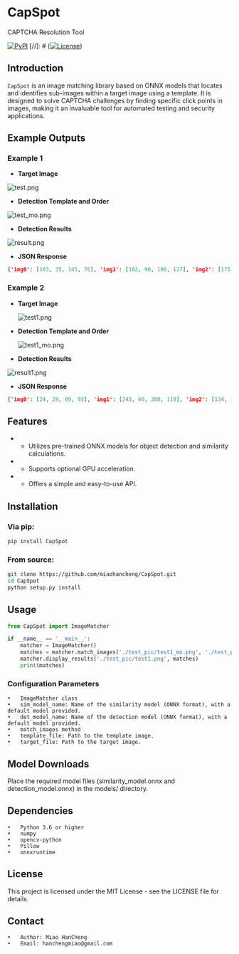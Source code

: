 # CapSpot
CAPTCHA Resolution Tool

[![PyPI](https://img.shields.io/pypi/v/CapSpot.svg)](https://pypi.org/project/CapSpot/)
[//]: # ([![License](https://img.shields.io/github/license/miaohancheng/CapSpot)](https://github.com/miaohancheng/CapSpot/blob/main/LICENSE))

## Introduction

`CapSpot` is an image matching library based on ONNX models that locates and identifies sub-images within a target image using a template. It is designed to solve CAPTCHA challenges by finding specific click points in images, making it an invaluable tool for automated testing and security applications.

## Example Outputs
### Example 1
- **Target Image**

![test.png](test_pic/test.png)

- **Detection Template and Order**

![test_mo.png](test_pic/test_mo.png)

- **Detection Results**

![result.png](test_pic/result.png)

- **JSON Response**
```json
{'img0': [103, 35, 145, 76], 'img1': [162, 90, 196, 127], 'img2': [175, 189, 199, 218]}
```

### Example 2
- **Target Image**

  ![test1.png](test_pic/test1.png)
- **Detection Template and Order**

  ![test1_mo.png](test_pic/test1_mo.png)
- **Detection Results**

![result1.png](test_pic/result1.png)

- **JSON Response**
```json
{'img0': [24, 28, 89, 93], 'img1': [243, 60, 300, 119], 'img2': [134, 128, 191, 184]}
```


## Features

- - Utilizes pre-trained ONNX models for object detection and similarity calculations.
- - Supports optional GPU acceleration.
- - Offers a simple and easy-to-use API.

## Installation
### Via pip:
```bash 
pip install CapSpot
```

### From source:
```bash
git clone https://github.com/miaohancheng/CapSpot.git
cd CapSpot
python setup.py install
```

## Usage
```python
from CapSpot import ImageMatcher

if __name__ == '__main__':
    matcher = ImageMatcher()
    matches = matcher.match_images('./test_pic/test1_mo.png', './test_pic/test1.png')
    matcher.display_results('./test_pic/test1.png', matches)
    print(matches)

```

### Configuration Parameters

	•	ImageMatcher class
	•	sim_model_name: Name of the similarity model (ONNX format), with a default model provided.
	•	det_model_name: Name of the detection model (ONNX format), with a default model provided.
	•	match_images method
	•	template_file: Path to the template image.
	•	target_file: Path to the target image.

## Model Downloads

Place the required model files (similarity_model.onnx and detection_model.onnx) in the models/ directory.

## Dependencies

	•	Python 3.6 or higher
	•	numpy
	•	opencv-python
	•	Pillow
	•	onnxruntime

## License

This project is licensed under the MIT License - see the LICENSE file for details.

## Contact

	•	Author: Miao HanCheng
	•	Email: hanchengmiao@gmail.com